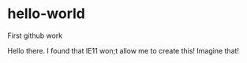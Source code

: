 # hello-world
First github work

Hello there. I found that IE11 won;t allow me to create this!
Imagine that!
